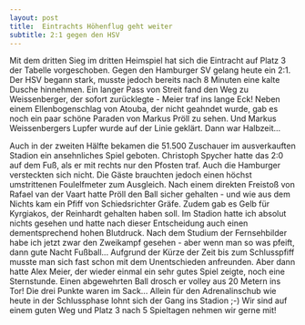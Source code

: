```yaml
---
layout: post
title:  Eintrachts Höhenflug geht weiter
subtitle: 2:1 gegen den HSV
---
```


Mit dem dritten Sieg im dritten Heimspiel hat sich die Eintracht auf Platz 3 der Tabelle vorgeschoben. Gegen den Hamburger SV gelang heute ein 2:1. Der HSV begann stark, musste jedoch bereits nach 8 Minuten eine kalte Dusche hinnehmen. Ein langer Pass von Streit fand den Weg zu Weissenberger, der sofort zurücklegte - Meier traf ins lange Eck! Neben einem Ellenbogenschlag von Atouba, der nicht geahndet wurde, gab es noch ein paar schöne Paraden von Markus Pröll zu sehen. Und Markus Weissenbergers Lupfer wurde auf der Linie geklärt. Dann war Halbzeit...

Auch in der zweiten Hälfte bekamen die 51.500 Zuschauer im ausverkauften Stadion ein ansehnliches Spiel geboten. Christoph Spycher hatte das 2:0 auf dem Fuß, als er mit rechts nur den Pfosten traf. Auch die Hamburger versteckten sich nicht. Die Gäste brauchten jedoch einen höchst umstrittenen Foulelfmeter zum Ausgleich. Nach einem direkten Freistoß von Rafael van der Vaart hatte Pröll den Ball sicher gehalten - und wie aus dem Nichts kam ein Pfiff von Schiedsrichter Gräfe. Zudem gab es Gelb für Kyrgiakos, der Reinhardt gehalten haben soll. Im Stadion hatte ich absolut nichts gesehen und hatte nach dieser Entscheidung auch einen dementsprechend hohen Blutdruck. Nach dem Studium der Fernsehbilder habe ich jetzt zwar den Zweikampf gesehen - aber wenn man so was pfeift, dann gute Nacht Fußball... Aufgrund der Kürze der Zeit bis zum Schlusspfiff musste man sich fast schon mit dem Unentschieden anfreunden. Aber dann hatte Alex Meier, der wieder einmal ein sehr gutes Spiel zeigte, noch eine Sternstunde. Einen abgewehrten Ball drosch er volley aus 20 Metern ins Tor! Die drei Punkte waren im Sack... Allein für den Adrenalinschub wie heute in der Schlussphase lohnt sich der Gang ins Stadion ;-) Wir sind auf einem guten Weg und Platz 3 nach 5 Spieltagen nehmen wir gerne mit!
